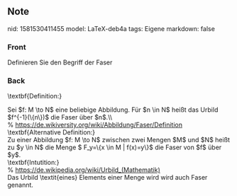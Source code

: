 ## Note
nid: 1581530411455
model: LaTeX-deb4a
tags: Eigene
markdown: false

### Front
Definieren Sie den Begriff der Faser

### Back
\textbf{Definition:}<div>
</div><div>Sei $f: M \to N$ eine beliebige Abbildung. Für $n \in N$ heißt das Urbild $f^{-1}(\{n\})$ die Faser über $n$.\\</div><div>
</div><div>% <a href="https://de.wikiversity.org/wiki/Abbildung/Faser/Definition">https://de.wikiversity.org/wiki/Abbildung/Faser/Definition</a></div><div>\textbf{Alternative Definition:}</div><div>
</div><div>Zu einer Abbildung $f: M \to N$ zwischen zwei Mengen $M$ und $N$ heißt zu $y \in N$ die Menge
$ F_y=\{x \in M | f(x)=y\}$ die Faser von $f$ über $y$.
</div><div>
</div><div>\textbf{Intutition:}</div><div>% <a href="https://de.wikipedia.org/wiki/Urbild_(Mathematik)">https://de.wikipedia.org/wiki/Urbild_(Mathematik)</a>
</div><div>Das Urbild \textit{<span>eines</span><span>} Elements einer Menge wird wird auch Faser genannt.</span></div>
